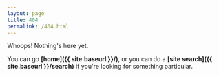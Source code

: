 ```yaml
---
layout: page
title: 404
permalink: /404.html
---
```

Whoops! Nothing's here yet.

You can go **[home]({{ site.baseurl }}/)**, or you can do a **[site search]({{ site.baseurl }}/search)** if you're looking for something particular.  
